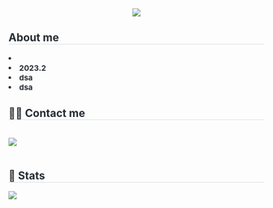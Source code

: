<div align= "center">
    <img src="https://capsule-render.vercel.app/api?type=venom&color=00e6a1&height=180&text=Welcome%20my%20page!&animation=fadeIn&fontColor=ffffff&fontSize=60" />
    </div>
    <div style="text-align: left;"> 
    <h2 style="border-bottom: 1px solid #d8dee4; color: #282d33;"> About me </h2>  
    <div style="font-weight: 700; font-size: 15px; text-align: left; color: #282d33;"> <li> <li> 2023.2</li><li> dsa</li><li> dsa</li> </div> 
    </div>
    <div style="text-align: left;">
    <h2 style="border-bottom: 1px solid #d8dee4; color: #282d33;"> 🧑‍💻 Contact me </h2> <br> 
    <div style="text-align: left;"> <a href=mailto:https://mail.google.com/> <img src="https://img.shields.io/badge/Gmail-EA4335?style=for-the-badge&logo=Gmail&logoColor=white&link=mailto:https://mail.google.com/"> </a>
          </div>  <br> 
    <div style="text-align: left;">  </div> 
    </div>
    <div style="text-align: left;"> 
    <h2 style="border-bottom: 1px solid #d8dee4; color: #282d33;"> 🏅 Stats </h2> <div style="text-align: left;"> <img src="https://github-readme-stats.vercel.app/api?username=yeonsik0710&bg_color=180,000000,&title_color=000000&text_color=000000"
         />  </div> 
    </div>
    
